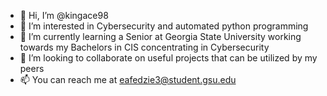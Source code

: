 - 👋 Hi, I’m @kingace98
- 👀 I’m interested in Cybersecurity and automated python programming
- 🌱 I’m currently learning a Senior at Georgia State University working towards my Bachelors in CIS concentrating in Cybersecurity
- 💞️ I’m looking to collaborate on useful projects that can be utilized by my peers 
- 📫 You can reach me at eafedzie3@student.gsu.edu

<!---
kingace98/kingace98 is a ✨ special ✨ repository because its `README.md` (this file) appears on your GitHub profile.
You can click the Preview link to take a look at your changes.
--->
